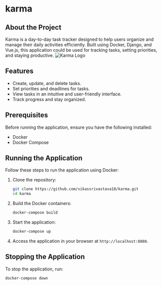 # karma
## About the Project

Karma is a day-to-day task tracker designed to help users organize and manage their daily activities efficiently. Built using Docker, Django, and Vue.js, this application could be used for tracking tasks, setting priorities, and staying productive.
![Karma Logo](https://i.ibb.co/20DgyzGT/Screenshot-from-2025-06-13-10-08-19.png "Karma Logo")
## Features

- Create, update, and delete tasks.
- Set priorities and deadlines for tasks.
- View tasks in an intuitive and user-friendly interface.
- Track progress and stay organized.

## Prerequisites

Before running the application, ensure you have the following installed:

- Docker
- Docker Compose

## Running the Application

Follow these steps to run the application using Docker:

1. Clone the repository:
    ```bash
    git clone https://github.com/vikassrivastava18/karma.git
    cd karma
    ```

2. Build the Docker containers:
    ```bash
    docker-compose build
    ```

3. Start the application:
    ```bash
    docker-compose up
    ```

4. Access the application in your browser at `http://localhost:8080`.

## Stopping the Application

To stop the application, run:
```bash
docker-compose down
```


